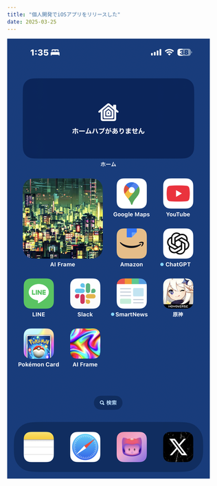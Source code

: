 ```yaml
---
title: "個人開発でiOSアプリをリリースした"
date: 2025-03-25
---
```


![iPhoneのホーム画面](../../assets/diary/2025-03-25/2025-03-25-01.png)
